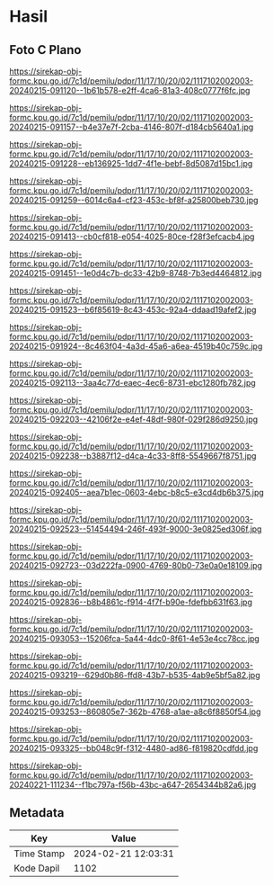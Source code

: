 # Hasil

## Foto C Plano

https://sirekap-obj-formc.kpu.go.id/7c1d/pemilu/pdpr/11/17/10/20/02/1117102002003-20240215-091120--1b61b578-e2ff-4ca6-81a3-408c0777f6fc.jpg

https://sirekap-obj-formc.kpu.go.id/7c1d/pemilu/pdpr/11/17/10/20/02/1117102002003-20240215-091157--b4e37e7f-2cba-4146-807f-d184cb5640a1.jpg

https://sirekap-obj-formc.kpu.go.id/7c1d/pemilu/pdpr/11/17/10/20/02/1117102002003-20240215-091228--eb136925-1dd7-4f1e-bebf-8d5087d15bc1.jpg

https://sirekap-obj-formc.kpu.go.id/7c1d/pemilu/pdpr/11/17/10/20/02/1117102002003-20240215-091259--6014c6a4-cf23-453c-bf8f-a25800beb730.jpg

https://sirekap-obj-formc.kpu.go.id/7c1d/pemilu/pdpr/11/17/10/20/02/1117102002003-20240215-091413--cb0cf818-e054-4025-80ce-f28f3efcacb4.jpg

https://sirekap-obj-formc.kpu.go.id/7c1d/pemilu/pdpr/11/17/10/20/02/1117102002003-20240215-091451--1e0d4c7b-dc33-42b9-8748-7b3ed4464812.jpg

https://sirekap-obj-formc.kpu.go.id/7c1d/pemilu/pdpr/11/17/10/20/02/1117102002003-20240215-091523--b6f85619-8c43-453c-92a4-ddaad19afef2.jpg

https://sirekap-obj-formc.kpu.go.id/7c1d/pemilu/pdpr/11/17/10/20/02/1117102002003-20240215-091924--8c463f04-4a3d-45a6-a6ea-4519b40c759c.jpg

https://sirekap-obj-formc.kpu.go.id/7c1d/pemilu/pdpr/11/17/10/20/02/1117102002003-20240215-092113--3aa4c77d-eaec-4ec6-8731-ebc1280fb782.jpg

https://sirekap-obj-formc.kpu.go.id/7c1d/pemilu/pdpr/11/17/10/20/02/1117102002003-20240215-092203--42106f2e-e4ef-48df-980f-029f286d9250.jpg

https://sirekap-obj-formc.kpu.go.id/7c1d/pemilu/pdpr/11/17/10/20/02/1117102002003-20240215-092238--b3887f12-d4ca-4c33-8ff8-5549667f8751.jpg

https://sirekap-obj-formc.kpu.go.id/7c1d/pemilu/pdpr/11/17/10/20/02/1117102002003-20240215-092405--aea7b1ec-0603-4ebc-b8c5-e3cd4db6b375.jpg

https://sirekap-obj-formc.kpu.go.id/7c1d/pemilu/pdpr/11/17/10/20/02/1117102002003-20240215-092523--51454494-246f-493f-9000-3e0825ed306f.jpg

https://sirekap-obj-formc.kpu.go.id/7c1d/pemilu/pdpr/11/17/10/20/02/1117102002003-20240215-092723--03d222fa-0900-4769-80b0-73e0a0e18109.jpg

https://sirekap-obj-formc.kpu.go.id/7c1d/pemilu/pdpr/11/17/10/20/02/1117102002003-20240215-092836--b8b4861c-f914-4f7f-b90e-fdefbb631f63.jpg

https://sirekap-obj-formc.kpu.go.id/7c1d/pemilu/pdpr/11/17/10/20/02/1117102002003-20240215-093053--15206fca-5a44-4dc0-8f61-4e53e4cc78cc.jpg

https://sirekap-obj-formc.kpu.go.id/7c1d/pemilu/pdpr/11/17/10/20/02/1117102002003-20240215-093219--629d0b86-ffd8-43b7-b535-4ab9e5bf5a82.jpg

https://sirekap-obj-formc.kpu.go.id/7c1d/pemilu/pdpr/11/17/10/20/02/1117102002003-20240215-093253--860805e7-362b-4768-a1ae-a8c6f8850f54.jpg

https://sirekap-obj-formc.kpu.go.id/7c1d/pemilu/pdpr/11/17/10/20/02/1117102002003-20240215-093325--bb048c9f-f312-4480-ad86-f819820cdfdd.jpg

https://sirekap-obj-formc.kpu.go.id/7c1d/pemilu/pdpr/11/17/10/20/02/1117102002003-20240221-111234--f1bc797a-f56b-43bc-a647-2654344b82a6.jpg


## Metadata

| Key        | Value               |
| ---------- | ------------------- |
| Time Stamp | 2024-02-21 12:03:31 |
| Kode Dapil | 1102                |



